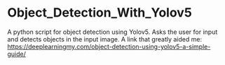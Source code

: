 # Object_Detection_With_Yolov5
 A python script for object detection using Yolov5. Asks the user for input and detects objects in the input image.
 A link that greatly aided me: https://deeplearningmy.com/object-detection-using-yolov5-a-simple-guide/
